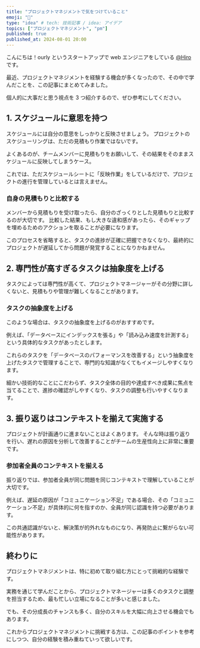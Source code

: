 ```yaml
---
title: "プロジェクトマネジメントで気をつけていること"
emoji: "🔖"
type: "idea" # tech: 技術記事 / idea: アイデア
topics: ["プロジェクトマネジメント", "pm"]
published: true
published_at: 2024-08-01 20:00
---
```


こんにちは！ourly というスタートアップで web エンジニアをしている [@Hiro](https://x.com/hirox126)です。

最近、プロジェクトマネジメントを経験する機会が多くなったので、その中で学んだことを、この記事にまとめてみました。

個人的に大事だと思う視点を 3 つ紹介するので、ぜひ参考にしてください。

## 1. スケジュールに意思を持つ

スケジュールには自分の意思をしっかりと反映させましょう。
プロジェクトのスケジューリングは、ただの見積もり作業ではないです。

よくあるのが、チームメンバーに見積もりをお願いして、その結果をそのままスケジュールに反映してしまうケース。

これでは、ただスケジュールシートに「反映作業」をしているだけで、プロジェクトの進行を管理しているとは言えません。

### 自身の見積もりと比較する

メンバーから見積もりを受け取ったら、自分のざっくりとした見積もりと比較するのが大切です。
比較した結果、もし大きな違和感があったら、そのギャップを埋めるためのアクションを取ることが必要になります。

このプロセスを省略すると、タスクの進捗が正確に把握できなくなり、最終的にプロジェクトが遅延してから問題が発覚することになりかねません。

## 2. 専門性が高すぎるタスクは抽象度を上げる

タスクによっては専門性が高くて、プロジェクトマネージャーがその分野に詳しくないと、見積もりや管理が難しくなることがあります。

### タスクの抽象度を上げる

このような場合は、タスクの抽象度を上げるのがおすすめです。

例えば、「データベースにインデックスを張る」や「読み込み速度を計測する」という具体的なタスクがあったとします。

これらのタスクを「データベースのパフォーマンスを改善する」という抽象度を上げたタスクで管理することで、専門的な知識がなくてもイメージしやすくなります。

細かい技術的なことにこだわらず、タスク全体の目的や達成すべき成果に焦点を当てることで、進捗の確認がしやすくなり、タスクの調整も行いやすくなります。

## 3. 振り返りはコンテキストを揃えて実施する

プロジェクトが計画通りに進まないことはよくあります。
そんな時は振り返りを行い、遅れの原因を分析して改善することがチームの生産性向上に非常に重要です。

### 参加者全員のコンテキストを揃える

振り返りでは、参加者全員が同じ問題を同じコンテキストで理解していることが大切です。

例えば、遅延の原因が「コミュニケーション不足」である場合、その「コミュニケーション不足」が具体的に何を指すのか、全員が同じ認識を持つ必要があります。

この共通認識がないと、解決策が的外れなものになり、再発防止に繋がらない可能性があります。

## 終わりに

プロジェクトマネジメントは、特に初めて取り組む方にとって挑戦的な経験です。

実務を通じて学んだことから、プロジェクトマネージャーは多くのタスクと調整を担当するため、最も忙しい立場になることが多いと感じました。

でも、その分成長のチャンスも多く、自分のスキルを大幅に向上させる機会でもあります。

これからプロジェクトマネジメントに挑戦する方は、この記事のポイントを参考にしつつ、自分の経験を積み重ねていって欲しいです。
